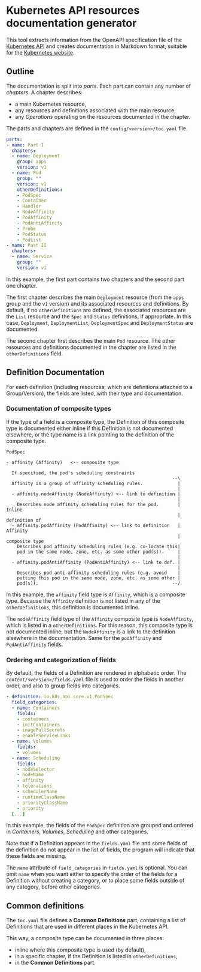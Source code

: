 # Kubernetes API resources documentation generator

This tool extracts information from the OpenAPI specification file of the [Kubernetes API](https://github.com/kubernetes/kubernetes/blob/master/api/openapi-spec/swagger.json) and creates documentation in Markdown format, suitable for the [Kubernetes website](https://kubernetes.io/docs/reference/kubernetes-api/).

## Outline

The documentation is split into *parts*. Each part can contain any number of *chapters*. A chapter describes:

- a main Kubernetes resource,
- any resources and definitions associated with the main resource,
- any *Operations* operating on the resources documented in the chapter.

The parts and chapters are defined in the `config/<version>/toc.yaml` file.

```yaml
parts:
- name: Part I
  chapters:
  - name: Deployment
    group: apps
    version: v1
  - name: Pod
    group: ""
    version: v1
    otherDefinitions:
    - PodSpec
    - Container
    - Handler
    - NodeAffinity
    - PodAffinity
    - PodAntiAffinity
    - Probe
    - PodStatus
    - PodList
- name: Part II
  chapters:
  - name: Service
    group: ""
    version: v1
```

In this example, the first part contains two chapters and the second part one chapter.

The first chapter describes the main `Deployment` resource (from the `apps` group and the `v1` version) and its associated resources and definitions. By default, if no `otherDefinitions` are defined, the associated resources are the `List` resource and the `Spec` and `Status` definitions, if appropriate. In this case, `Deployment`, `DeploymentList`, `DeploymentSpec` and `DeploymentStatus` are documented.

The second chapter first describes the main `Pod` resource. The other resources and definitions documented in the chapter are listed in the `otherDefinitions` field.

## Definition Documentation

For each definition (including resources, which are definitions attached to a Group/Version), the fields are listed, with their type and documentation.

### Documentation of composite types

If the type of a field is a composite type, the Definition of this composite type is documented either inline if this Definition is not documented elsewhere, or the type name is a link pointing to the definition of the composite type.

```
PodSpec

- affinity (Affinity)   <-- composite type

  If specified, the pod's scheduling constraints
                                                              --\
  Affinity is a group of affinity scheduling rules.             |
                                                                |
  - affinity.nodeAffinity (NodeAffinity) <-- link to definition |
                                                                |
    Describes node affinity scheduling rules for the pod.       |    Inline
                                                                | definition of
  - affinity.podAffinity (PodAffinity) <-- link to definition   |    Affinity
                                                                | composite type
    Describes pod affinity scheduling rules (e.g. co-locate this|
    pod in the same node, zone, etc. as some other pod(s)).     |
                                                                |
  - affinity.podAntiAffinity (PodAntiAffinity) <-- link to def. |
                                                                |
    Describes pod anti-affinity scheduling rules (e.g. avoid    |
    putting this pod in the same node, zone, etc. as some other |
    pod(s)).                                                  --/
```

In this example, the `affinity` field type is `Affinity`, which is a composite type. Because the `Affinity` definition is not listed in any of the `otherDefinitions`, this definition is documented inline.

The `nodeAffinity` field type of the `Affinity` composite type is `NodeAffinity`, which is listed in a `otherDefinitions`. For this reason, this composite type is not documented inline, but the `NodeAffinity` is a link to the definition elsewhere in the documentation. Same for the `podAffinity` and `PodAntiAffinity` fields.

### Ordering and categorization of fields

By default, the fields of a Definition are rendered in alphabetic order. The `content/<version>/fields.yaml` file is used to order the fields in another order, and also to group fields into categories.

```yaml
- definition: io.k8s.api.core.v1.PodSpec
  field_categories:
  - name: Containers
    fields:
    - containers
    - initContainers
    - imagePullSecrets
    - enableServiceLinks
  - name: Volumes
    fields:
    - volumes
  - name: Scheduling
    fields:
    - nodeSelector
    - nodeName
    - affinity
    - tolerations
    - schedulerName
    - runtimeClassName
    - priorityClassName
    - priority
  [...]
```

In this example, the fields of the `PodSpec` definition are grouped and ordered in *Containers*, *Volumes*, *Scheduling* and other categories.

Note that if a Definition appears in the `fields.yaml` file and some fields of the definition do not appear in the list of fields, the program will indicate that these fields are missing.

The `name` attribute of `field_categories` in `fields.yaml` is optional. You can omit `name` when you want either to specify the order of the fields for a Definition  without creating a category, or to place some fields outside of any category, before other categories.

## Common definitions

The `toc.yaml` file defines a **Common Definitions** part, containing a list of Definitions that are used in different places in the Kubernetes API.

This way, a composite type can be documented in three places:

- inline where this composite type is used (by default),
- in a specific chapter, if the Definition is listed in `otherDefinitions`,
- in the **Common Definitions** part.
